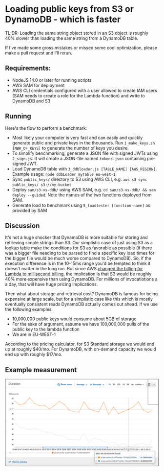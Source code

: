 # Loading public keys from S3 or DynamoDB - which is faster

TL;DR: Loading the same string object stored in an S3 object is roughly 40% slower than loading the same string from a DynamoDB table.

If I've made some gross mistakes or missed some cool optimization, please make a pull request and I'll rerun.

## Requirements:
* NodeJS 14.0 or later for running scripts
* AWS SAM for deployment
* AWS CLI credentials configured with a user allowed to create IAM users (SAM needs to create a role for the Lambda function) and write to DynamoDB and S3

## Running

Here's the flow to perform a benchmark:

* Most likely your computer is very fast and can easily and quickly generate public and private keys in the thousands. Run `1_make_keys.sh [NBR_OF_KEYS]` to generate the number of keys you desire.
* To simplify benchmarking, generate a JSON file with signed JWTs using `2_sign.js`. It will create a JSON-file named `tokens.json` containing pre-signed JWT.
* Load DynamoDB table with `3_ddbloader.js [TABLE_NAME] [AWS_REGION]`. Example usage: `node ddbLoader myTable eu-west-1`
* Sync `public_keys/` directory to S3 using AWS CLI, e.g. `aws s3 sync public_keys/ s3://my-bucket`
* Deploy `sam/s3-vs-ddb/` using AWS SAM, e.g. `cd sam/s3-vs-ddb/ && sam deploy --guided`. Note the names of the two functions deployed from SAM.
* Generate load to benchmark using `5_loadtester [function-name]` as provided by SAM


## Discussion

It's not a huge shocker that DynamoDB is more suitable for storing and retrieving simple strings than S3. Our simplistic case of just using S3 as a lookup table make the conditions for S3 as favorable as possible (if there was a bigger file needing to be parsed to find a specific key load times for the bigger file would be much worse compared to DynamoDB). So, if the execution difference is in the 10-15ms range you'd be tempted to think it doesn't matter in the long run. But since AWS [changed the billing for Lambda to millisecond billing](https://aws.amazon.com/blogs/aws/new-for-aws-lambda-1ms-billing-granularity-adds-cost-savings/), the implication is that S3 would be roughly 40% more expensive than using DynamoDB. For millions of invocatiotions a a day, that will have huge pricing implications.

Then what about storage and retrieval cost? DynamoDB is famous for being expensive at large scale, but for a simplistic case like this which is mostly eventually consistent reads DynamoDB actually comes out ahead. If we use the following examples:
* 10,000,000 public keys would consume about 5GB of storage
* For the sake of argument, assume we have 100,000,000 pulls of the public key to the lambda function
* We are in EU-WEST-1

According to the pricing calculator, for S3 Standard storage we would end up at roughly $40/mo. For DynamoDB, with on-demand capacity we would end up with roughly $17/mo.

## Example measurement

![Cloudwatch graph](example_measurement.png)